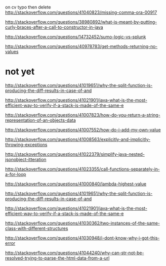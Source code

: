 on cv typo then delete http://stackoverflow.com/questions/41040823/missing-comma-ora-00917

http://stackoverflow.com/questions/38980892/what-is-meant-by-putting-curly-braces-after-a-call-to-constructor-in-java

http://stackoverflow.com/questions/14732452/sumo-logic-vs-splunk

http://stackoverflow.com/questions/40978783/get-methods-returning-no-values


not yet
====

http://stackoverflow.com/questions/41019651/why-the-split-function-is-producing-the-diff-results-in-case-of-and

http://stackoverflow.com/questions/41021901/java-what-is-the-most-efficient-way-to-verify-if-a-stack-is-made-of-the-same-e

http://stackoverflow.com/questions/41007823/how-do-you-return-a-string-representation-of-an-objects-data

http://stackoverflow.com/questions/41007552/how-do-i-add-my-own-value

http://stackoverflow.com/questions/41008563/explicitly-and-implicitly-throwing-exceptions

http://stackoverflow.com/questions/41022379/simplify-java-nested-jsonobject-itteration

http://stackoverflow.com/questions/41023355/call-functions-separately-in-a-for-loop

http://stackoverflow.com/questions/41000840/lambda-highest-value

http://stackoverflow.com/questions/41019651/why-the-split-function-is-producing-the-diff-results-in-case-of-and

http://stackoverflow.com/questions/41021901/java-what-is-the-most-efficient-way-to-verify-if-a-stack-is-made-of-the-same-e

http://stackoverflow.com/questions/41030362/two-instances-of-the-same-class-with-different-structures

http://stackoverflow.com/questions/41030948/i-dont-know-why-i-got-this-error

http://stackoverflow.com/questions/41044240/why-can-str-not-be-resolved-trying-to-parse-the-html-data-from-a-url